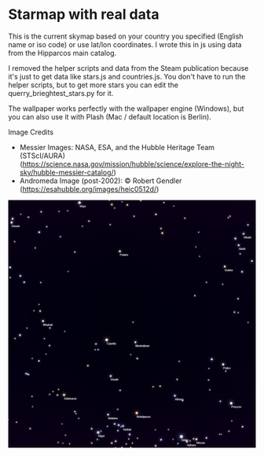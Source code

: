 # Starmap with real data

This is the current skymap based on your country you specified (English name or iso code) or use lat/lon coordinates. I wrote this in js using data from the Hipparcos main catalog.

I removed the helper scripts and data from the Steam publication because it's just to get data like stars.js and countries.js. You don't have to run the helper scripts, but to get more stars you can edit the querry_brieghtest_stars.py for it.

The wallpaper works perfectly with the wallpaper engine (Windows), but you can also use it with Plash (Mac / default location is Berlin).

Image Credits

- Messier Images: NASA, ESA, and the Hubble Heritage Team (STScI/AURA)
(https://science.nasa.gov/mission/hubble/science/explore-the-night-sky/hubble-messier-catalog/)
- Andromeda Image (post-2002): © Robert Gendler (https://esahubble.org/images/heic0512d/)

![alt text](/website/preview.jpg)